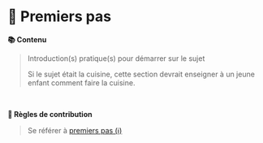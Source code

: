 # 🚀 Premiers pas

**📚 Contenu**
> Introduction(s) pratique(s) pour démarrer sur le sujet
> 
> Si le sujet était la cuisine, cette section devrait enseigner à un jeune enfant comment faire la cuisine.

&nbsp;

**🧩 Règles de contribution**
> Se référer à [premiers pas (ℹ️)][premiers_pas]

[premiers_pas]: ../informations/premiers_pas.md
